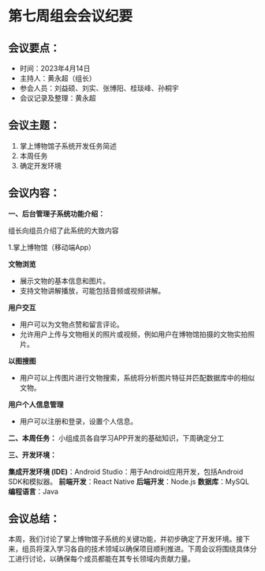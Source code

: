 
# 第七周组会会议纪要

## 会议要点：

- 时间：2023年4月14日
- 主持人：黄永超（组长）
- 参会人员：刘益硕、刘实、张博阳、桂琰峰、孙桐宇
- 会议记录及整理：黄永超

## 会议主题：

1. 掌上博物馆子系统开发任务简述
2. 本周任务
3. 确定开发环境

## 会议内容：

**一、后台管理子系统功能介绍：**

组长向组员介绍了此系统的大致内容

1.掌上博物馆（移动端App）

**文物浏览**

-   展示文物的基本信息和图片。
-   支持文物讲解播放，可能包括音频或视频讲解。

**用户交互**

-   用户可以为文物点赞和留言评论。
-   允许用户上传与文物相关的照片或视频，例如用户在博物馆拍摄的文物实拍照片。

**以图搜图**

-   用户可以上传图片进行文物搜索，系统将分析图片特征并匹配数据库中的相似文物。

**用户个人信息管理**

-   用户可以注册和登录，设置个人信息。


**二、本周任务：**
	小组成员各自学习APP开发的基础知识，下周确定分工

**三、开发环境：**

 **集成开发环境 (IDE)**：Android Studio：用于Android应用开发，包括Android SDK和模拟器。
	**前端开发**：React Native
	**后端开发**：Node.js
**数据库**：MySQL
 **编程语言**：Java


## 会议总结：

本周，我们讨论了掌上博物馆子系统的关键功能，并初步确定了开发环境。接下来，组员将深入学习各自的技术领域以确保项目顺利推进。下周会议将围绕具体分工进行讨论，以确保每个成员都能在其专长领域内贡献力量。

